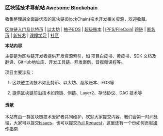 ### 区块链技术导航站  [Awesome Blockchain](https://github.com/xilibi2003/wiki.blockchain)

收集整理最全面最优质的区块链(BlockChain)技术开发相关资源，欢迎收藏。

[区块链入门及比特币](bitcoin/readme.md) | [以太坊](ethereum/readme.md) | [柚子EOS](eos/readme.md) | [超级账本](hyperledger/readme.md) | [IPFS/FileCoin](ipfs/readme.md)| [跨链](cross-chain/readme.md) | [匿名币](anonymous/readme.md) | [新技术](future/readme.md) | [课程学习](course/courses.md) | [社区](community/readme.md)




**本站内容**

主要是为区块链开发者提供开发资源索引，如 项目白皮书、黄皮书、SDK 文档及翻译、GitHub地址库、开发工具链、开发案例、音视频课程等。

项目主要涉及：

1. 区块链主流技术如比特币、以太坊、超级账本、EOS等

2. 提供区块链前沿技术如跨链、侧链、Layer2、存储协议、DAG 技术等


#### 贡献

本站有由一群区块链技术爱好者共同维护，欢迎大家提交内容，我们会第一时间处理，大家可以提交[Issues](https://github.com/xilibi2003/wiki.blockchain/issues)，也可以提交[Pull Request](https://github.com/xilibi2003/wiki.blockchain)，这里还有一个份如何贡献[操作指南](https://github.com/sindresorhus/awesome/blob/master/contributing.md)









